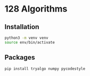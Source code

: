 # 128 Algorithms
## Installation

```bash
python3 -m venv venv
source env/bin/activate
```

## Packages

```bash
pip install tryalgo numpy pycodestyle
```

